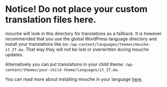 # Notice! Do not place your custom translation files here.

mouche will look in this directory for translations as a fallback. It is however recommended that you use the global WordPress language directory and install your translations like so: `/wp-content/languages/themes/mouche-it_IT.mo`. That way they will not be lost or overwritten during mouche updates.

Alternatively you can put translations in your child theme: `/wp-content/themes/your-child-theme/languages/it_IT.mo`.

You can read more about installing mouche in your language [here](http://docs.woocommerce.com/document/installing-mouche-in-your-language/).